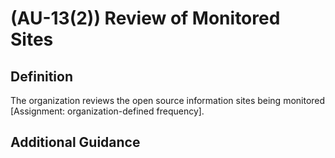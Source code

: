 
# (AU-13(2)) Review of Monitored Sites

## Definition

The organization reviews the open source information sites being monitored [Assignment: organization-defined frequency].

## Additional Guidance


